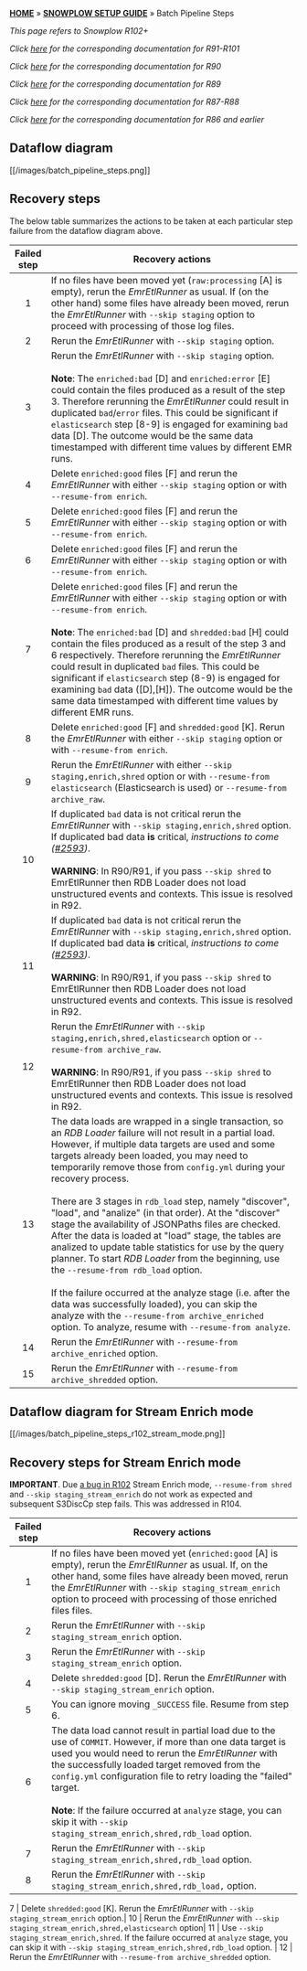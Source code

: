 [**HOME**](Home) » [**SNOWPLOW SETUP GUIDE**](Setting-up-Snowplow) » Batch Pipeline Steps

*This page refers to Snowplow R102+*

*Click [here](Batch-pipeline-steps-r91) for the corresponding documentation for R91-R101*

*Click [here](Batch-pipeline-steps-r90) for the corresponding documentation for R90*

*Click [here](Batch-pipeline-steps-r89) for the corresponding documentation for R89*

*Click [here](Batch-pipeline-steps-r87) for the corresponding documentation for R87-R88*

*Click [here](Batch-pipeline-steps-r86) for the corresponding documentation for R86 and earlier*

## Dataflow diagram

[[/images/batch_pipeline_steps.png]]

## Recovery steps

The below table summarizes the actions to be taken at each particular step failure from the dataflow diagram above.

Failed step | Recovery actions
:---:|---
 1 | If no files have been moved yet (`raw:processing` [A] is empty), rerun the *EmrEtlRunner* as usual. If (on the other hand) some files have already been moved, rerun the *EmrEtlRunner* with `--skip staging` option to proceed with processing of those log files.
 2 | Rerun the *EmrEtlRunner* with `--skip staging` option.|
 3 | Rerun the *EmrEtlRunner* with `--skip staging` option.<br><br>**Note**: The `enriched:bad` [D] and `enriched:error` [E] could contain the files produced as a result of the step 3. Therefore rerunning the *EmrEtlRunner* could result in duplicated `bad`/`error` files. This could be significant if `elasticsearch` step [8-9] is engaged for examining `bad` data [D]. The outcome would be the same data timestamped with different time values by different EMR runs.
 4 | Delete `enriched:good` files [F] and rerun the *EmrEtlRunner* with either `--skip staging` option or with `--resume-from enrich`.
 5 | Delete `enriched:good` files [F] and rerun the *EmrEtlRunner* with either `--skip staging` option or with `--resume-from enrich`.
 6 | Delete `enriched:good` files [F] and rerun the *EmrEtlRunner* with either `--skip staging` option or with `--resume-from enrich`.
 7 | Delete `enriched:good` files [F] and rerun the *EmrEtlRunner* with either `--skip staging` option or with `--resume-from enrich`.<br><br>**Note**: The `enriched:bad` [D] and `shredded:bad` [H] could contain the files produced as a result of the step 3 and 6 respectively. Therefore rerunning the *EmrEtlRunner* could result in duplicated `bad` files. This could be significant if `elasticsearch` step (8-9) is engaged for examining `bad` data ([D],[H]). The outcome would be the same data timestamped with different time values by different EMR runs.
 8 | Delete `enriched:good` [F] and `shredded:good` [K]. Rerun the *EmrEtlRunner* with either `--skip staging` option or with `--resume-from enrich`.
 9 | Rerun the *EmrEtlRunner* with either `--skip staging,enrich,shred` option or with `--resume-from elasticsearch` (Elasticsearch is used) or `--resume-from archive_raw`.
 10 | If duplicated `bad` data is not critical rerun the *EmrEtlRunner* with `--skip staging,enrich,shred` option. If duplicated bad data **is** critical, *instructions to come ([#2593](https://github.com/snowplow/snowplow/issues/2593))*.<br><br>**WARNING**: In R90/R91, if you pass `--skip shred` to EmrEtlRunner then RDB Loader does not load unstructured events and contexts. This issue is resolved in R92.
 11 | If duplicated `bad` data is not critical rerun the *EmrEtlRunner* with `--skip staging,enrich,shred` option. If duplicated bad data **is** critical, *instructions to come ([#2593](https://github.com/snowplow/snowplow/issues/2593))*.<br><br>**WARNING**: In R90/R91, if you pass `--skip shred` to EmrEtlRunner then RDB Loader does not load unstructured events and contexts. This issue is resolved in R92.
 12 | Rerun the *EmrEtlRunner* with `--skip staging,enrich,shred,elasticsearch` option or `--resume-from archive_raw`.<br><br>**WARNING**: In R90/R91, if you pass `--skip shred` to EmrEtlRunner then RDB Loader does not load unstructured events and contexts. This issue is resolved in R92.
 13 | The data loads are wrapped in a single transaction, so an *RDB Loader* failure will not result in a partial load. However, if multiple data targets are used and some targets already been loaded, you may need to temporarily remove those from `config.yml` during your recovery process.<br><br>There are 3 stages in `rdb_load` step, namely "discover", "load", and "analize" (in that order). At the "discover" stage the availability of JSONPaths files are checked. After the data is loaded at "load" stage, the tables are analized to update table statistics for use by the query planner. To start *RDB Loader* from the beginning, use the `--resume-from rdb_load` option.<br><br>If the failure occurred at the analyze stage (i.e. after the data was successfully loaded), you can skip the analyze with the `--resume-from archive_enriched` option. To analyze, resume with `--resume-from analyze`.
 14 | Rerun the *EmrEtlRunner* with `--resume-from archive_enriched` option.
 15 | Rerun the *EmrEtlRunner* with `--resume-from archive_shredded` option.

## Dataflow diagram for Stream Enrich mode

[[/images/batch_pipeline_steps_r102_stream_mode.png]]

## Recovery steps for Stream Enrich mode

**IMPORTANT**. Due [a bug in R102][r102-shred-bug] Stream Enrich mode, `--resume-from shred` and `--skip staging_stream_enrich` do not work as expected and subsequent S3DiscCp step fails. This was addressed in R104.

Failed step | Recovery actions
:---:|---
 1 | If no files have been moved yet (`enriched:good` [A] is empty), rerun the *EmrEtlRunner* as usual. If, on the other hand, some files have already been moved, rerun the *EmrEtlRunner* with `--skip staging_stream_enrich` option to proceed with processing of those enriched files files.
 2 | Rerun the *EmrEtlRunner* with `--skip staging_stream_enrich` option.
 3 | Rerun the *EmrEtlRunner* with `--skip staging_stream_enrich` option.
 4 | Delete `shredded:good` [D]. Rerun the *EmrEtlRunner* with `--skip staging_stream_enrich` option.
 5 | You can ignore moving `_SUCCESS` file. Resume from step 6.
 6 | The data load cannot result in partial load due to the use of `COMMIT`. However, if more than one data target is used you would need to rerun the *EmrEtlRunner* with the successfully loaded target removed from the `config.yml` configuration file to retry loading the "failed" target.<br><br>**Note**: If the failure occurred at `analyze` stage, you can skip it with `--skip staging_stream_enrich,shred,rdb_load` option.
 7 | Rerun the *EmrEtlRunner* with `--skip staging_stream_enrich,shred,rdb_load` option.
 8 | Rerun the *EmrEtlRunner* with `--skip staging_stream_enrich,shred,rdb_load,` option.

 7 | Delete `shredded:good` [K]. Rerun the *EmrEtlRunner* with `--skip staging_stream_enrich` option.|
 10 | Rerun the *EmrEtlRunner* with `--skip staging_stream_enrich,shred,elasticsearch` option|
 11 | Use `--skip staging_stream_enrich,shred`. If the failure occurred at `analyze` stage, you can skip it with `--skip staging_stream_enrich,shred,rdb_load` option. |
 12 | Rerun the *EmrEtlRunner* with `--resume-from archive_shredded` option.

 [r102-shred-bug]: https://github.com/snowplow/snowplow/issues/3722
